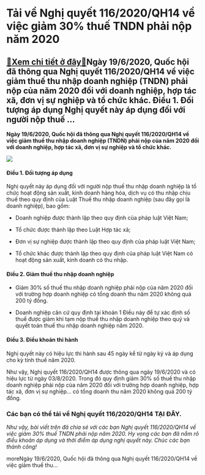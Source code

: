 Tải về Nghị quyết 116/2020/QH14 về việc giảm 30% thuế TNDN phải nộp năm 2020
============================================================================

[:gift:Xem chi tiết ở đây:gift:](https://hddtvn.com/tai-ve-nghi-quyet-116-2020-qh14-ve-viec-giam-30-thue-tndn-phai-nop-nam-2020/)Ngày 19/6/2020, Quốc hội đã thông qua Nghị quyết 116/2020/QH14 về việc giảm thuế thu nhập doanh nghiệp (TNDN) phải nộp của năm 2020 đối với doanh nghiệp, hợp tác xã, đơn vị sự nghiệp và tổ chức khác. Điều 1. Đối tượng áp dụng Nghị quyết này áp dụng đối với người nộp thuế …
---------------------------------------------------------------------------------------------------------------------------------------------------------------------------------------------------------------------------------------------------------------------------------

**Ngày 19/6/2020, Quốc hội đã thông qua Nghị quyết 116/2020/QH14 về việc giảm thuế thu nhập doanh nghiệp (TNDN) phải nộp của năm 2020 đối với doanh nghiệp, hợp tác xã, đơn vị sự nghiệp và tổ chức khác.**


![](https://hddtvn.com/wp-content/uploads/2021/01/iYEHZ0Q.png)


#### Điều 1. Đối tượng áp dụng


Nghị quyết này áp dụng đối với người nộp thuế thu nhập doanh nghiệp là tổ chức hoạt động sản xuất, kinh doanh hàng hóa, dịch vụ có thu nhập chịu thuế theo quy định của Luật Thuế thu nhập doanh nghiệp (sau đây gọi là doanh nghiệp), bao gồm:




* Doanh nghiệp được thành lập theo quy định của pháp luật Việt Nam;

* Tổ chức được thành lập theo Luật Hợp tác xã;

* Đơn vị sự nghiệp được thành lập theo quy định của pháp luật Việt Nam;

* Tổ chức khác được thành lập theo quy định của pháp luật Việt Nam có hoạt động sản xuất, kinh doanh có thu nhập.



#### Điều 2. Giảm thuế thu nhập doanh nghiệp




* Giảm 30% số thuế thu nhập doanh nghiệp phải nộp của năm 2020 đối với trường hợp doanh nghiệp có tổng doanh thu năm 2020 không quá 200 tỷ đồng.

* Doanh nghiệp căn cứ quy định tại khoản 1 Điều này để tự xác định số thuế được giảm khi tạm nộp thuế thu nhập doanh nghiệp theo quý và quyết toán thuế thu nhập doanh nghiệp năm 2020.



#### Điều 3. Điều khoản thi hành


Nghị quyết này có hiệu lực thi hành sau 45 ngày kể từ ngày ký và áp dụng cho kỳ tính thuế năm 2020.


Như vậy, Nghị quyết 116/2020/QH14 được thông qua ngày 19/6/2020 và có hiệu lực từ ngày 03/8/2020. Trong đó quy định giảm 30% số thuế thu nhập doanh nghiệp phải nộp của năm 2020 đối với trường hợp doanh nghiệp, hợp tác xã, đơn vị sự nghiệp… có tổng doanh thu năm 2020 không quá 200 tỷ đồng.


### Các bạn có thể tải về Nghị quyết 116/2020/QH14 **TẠI ĐÂY**.


*Như vậy, bài viết trên đã chia sẻ với các bạn Nghị quyết 116/2020/QH14 về việc giảm 30% thuế TNDN phải nộp năm 2020. Hy vọng các bạn đã nắm rõ điều khoản áp dụng và thời điểm áp dụng nghị quyết này. Chúc các bạn thành công!*


moreNgày 19/6/2020, Quốc hội đã thông qua Nghị quyết 116/2020/QH14 về việc giảm thuế thu…

